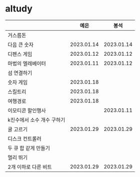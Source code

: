 # altudy

|  | 예은 | 봉석 |
| --- | --- | --- |
| 거스름돈 |  |  |
| 다음 큰 숫자 | 2023.01.14 | 2023.01.14 |
| 디펜스 게임 | 2023.01.12 | 2023.01.12 |
| 마법의 엘레베이터 | 2023.01.11 | 2023.01.12 |
| 섬 연결하기 |  |  |
| 숫자 게임 | 2023.01.18 |  |
| 스킬트리 | 2023.01.18 |  |
| 여행경로 | 2023.01.18 |  |
| 이모티콘 할인행사 |  | 2023.01.11 |
| k진수에서 소수 개수 구하기 |  |  |
| 귤 고르기 | 2023.01.29 | 2023.01.29 |
| 디스크 컨트롤러 |  |  |
| 두 큐 합 같게 만들기 |  |  |
| 멀리 뛰기 |  |  |
| 2개 이하로 다른 비트 | 2023.01.29 | 2023.01.29 |
